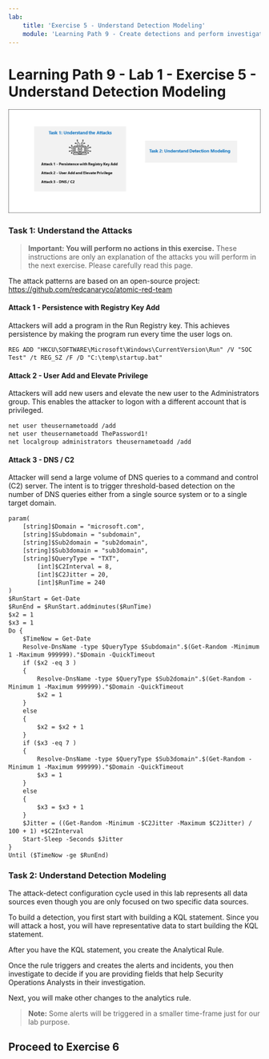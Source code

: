 ```yaml
---
lab:
    title: 'Exercise 5 - Understand Detection Modeling'
    module: 'Learning Path 9 - Create detections and perform investigations using Microsoft Sentinel'
---
```


# Learning Path 9 - Lab 1 - Exercise 5 - Understand Detection Modeling

![Lab overview.](../Media/SC-200-Lab_Diagrams_Mod7_L1_Ex5.png)
### Task 1: Understand the Attacks

>**Important: You will perform no actions in this exercise.**  These instructions are only an explanation of the attacks you will perform in the next exercise. Please carefully read this page.

The attack patterns are based on an open-source project: https://github.com/redcanaryco/atomic-red-team


#### Attack 1 - Persistence with Registry Key Add

Attackers will add a program in the Run Registry key. This achieves persistence by making the program run every time the user logs on.

```
REG ADD "HKCU\SOFTWARE\Microsoft\Windows\CurrentVersion\Run" /V "SOC Test" /t REG_SZ /F /D "C:\temp\startup.bat"
```

#### Attack 2 - User Add and Elevate Privilege

Attackers will add new users and elevate the new user to the Administrators group. This enables the attacker to logon with a different account that is privileged.

```
net user theusernametoadd /add
net user theusernametoadd ThePassword1!
net localgroup administrators theusernametoadd /add
```

#### Attack 3 - DNS / C2 

Attacker will send a large volume of DNS queries to a command and control (C2) server. The intent is to trigger threshold-based detection on the number of DNS queries either from a single source system or to a single target domain.

```
param(
    [string]$Domain = "microsoft.com",
    [string]$Subdomain = "subdomain",
    [string]$Sub2domain = "sub2domain",
    [string]$Sub3domain = "sub3domain",
    [string]$QueryType = "TXT",
        [int]$C2Interval = 8,
        [int]$C2Jitter = 20,
        [int]$RunTime = 240
)
$RunStart = Get-Date
$RunEnd = $RunStart.addminutes($RunTime)
$x2 = 1
$x3 = 1 
Do {
    $TimeNow = Get-Date
    Resolve-DnsName -type $QueryType $Subdomain".$(Get-Random -Minimum 1 -Maximum 999999)."$Domain -QuickTimeout
    if ($x2 -eq 3 )
    {
        Resolve-DnsName -type $QueryType $Sub2domain".$(Get-Random -Minimum 1 -Maximum 999999)."$Domain -QuickTimeout
        $x2 = 1
    }
    else
    {
        $x2 = $x2 + 1
    }
    if ($x3 -eq 7 )
    {
        Resolve-DnsName -type $QueryType $Sub3domain".$(Get-Random -Minimum 1 -Maximum 999999)."$Domain -QuickTimeout
        $x3 = 1
    }
    else
    {
        $x3 = $x3 + 1
    }
    $Jitter = ((Get-Random -Minimum -$C2Jitter -Maximum $C2Jitter) / 100 + 1) +$C2Interval
    Start-Sleep -Seconds $Jitter
}
Until ($TimeNow -ge $RunEnd)
```

### Task 2: Understand Detection Modeling

The attack-detect configuration cycle used in this lab represents all data sources even though you are only focused on two specific data sources.

To build a detection, you first start with building a KQL statement. Since you will attack a host, you will have representative data to start building the KQL statement.


After you have the KQL statement, you create the Analytical Rule.

Once the rule triggers and creates the alerts and incidents, you then investigate to decide if you are providing fields that help Security Operations Analysts in their investigation.

Next, you will make other changes to the analytics rule.

>**Note:** Some alerts will be triggered in a smaller time-frame just for our lab purpose.

## Proceed to Exercise 6
